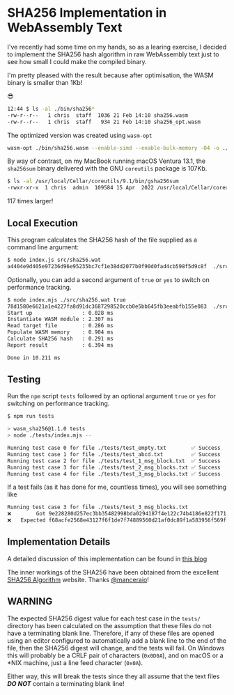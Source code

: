 # SHA256 Implementation in WebAssembly Text

I've recently had some time on my hands, so as a learing exercise, I decided to implement the SHA256 hash algorithm in raw WebAssembly text just to see how small I could make the compiled binary.

I'm pretty pleased with the result because after optimisation, the WASM binary is smaller than 1Kb!

😎

```bash
12:44 $ ls -al ./bin/sha256*
-rw-r--r--   1 chris  staff  1036 21 Feb 14:10 sha256.wasm
-rw-r--r--   1 chris  staff   934 21 Feb 14:10 sha256_opt.wasm
```

The optimized version was created using `wasm-opt`

```bash
wasm-opt ./bin/sha256.wasm --enable-simd --enable-bulk-memory -O4 -o ./bin/sha256_opt.wasm
```

By way of contrast, on my MacBook running macOS Ventura 13.1, the `sha256sum` binary delivered with the GNU `coreutils` package is 107Kb.

```bash
$ ls -al /usr/local/Cellar/coreutils/9.1/bin/gsha256sum
-rwxr-xr-x  1 chris  admin  109584 15 Apr  2022 /usr/local/Cellar/coreutils/9.1/bin/gsha256sum
```

117 times larger!

## Local Execution

This program calculates the SHA256 hash of the file supplied as a command line argument:

```bash
$ node index.js src/sha256.wat
a4404e9d405e97236d96e95235bc7cf1e38dd2077b0f90d0fad4cb598f5d9c8f  ./src/sha256.wat
```

Optionally, you can add a second argument of `true` or `yes` to switch on performance tracking.

```bash
$ node index.mjs ./src/sha256.wat true
78d1580e6621a1e4227fa8d91dc3687298520ccb0e5bb645fb3eeabfb155e083  ./src/sha256.wat
Start up                : 0.028 ms
Instantiate WASM module : 2.307 ms
Read target file        : 0.286 ms
Populate WASM memory    : 0.904 ms
Calculate SHA256 hash   : 0.291 ms
Report result           : 6.394 ms

Done in 10.211 ms
```

## Testing

Run the `npm` script `tests` followed by an optional argument `true` or `yes` for switching on performance tracking.

```bash
$ npm run tests

> wasm_sha256@1.1.0 tests
> node ./tests/index.mjs --

Running test case 0 for file ./tests/test_empty.txt        ✅ Success
Running test case 1 for file ./tests/test_abcd.txt         ✅ Success
Running test case 2 for file ./tests/test_1_msg_block.txt  ✅ Success
Running test case 3 for file ./tests/test_2_msg_blocks.txt ✅ Success
Running test case 4 for file ./tests/test_3_msg_blocks.txt ✅ Success
```

If a test fails (as it has done for me, countless times), you will see something like

```bash
Running test case 3 for file ./tests/test_3_msg_blocks.txt
❌        Got 9e228280d257ec3bb35482998bda0294187f4e122c74b4186e822f171abbfda9
❌   Expected f68acfe2568e43127f6f1de7f74889560d21af0dc89f1a583956f569f6d43a38
```

## Implementation Details

A detailed discussion of this implementation can be found in [this blog](https://awesome.red-badger.com/chriswhealy/sha256-webassembly)

The inner workings of the SHA256 have been obtained from the excellent [SHA256 Algorithm](https://sha256algorithm.com/) website.
Thanks [@manceraio](https://twitter.com/manceraio)!

## WARNING

The expected SHA256 digest value for each test case in the `tests/` directory has been calculated on the assumption that these files do not have a terminating blank line.
Therefore, if any of these files are opened using an editor configured to automatically add a blank line to the end of the file, then the SHA256 digest will change, and the tests will fail.
On Windows this will probably be a CRLF pair of characters (`0x0D0A`), and on macOS or a *NIX machine, just a line feed character (`0x0A`).

Either way, this will break the tests since they all assume that the text files ***DO NOT*** contain a terminating blank line!
